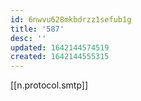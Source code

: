 ```yaml
---
id: 6nwvu628mkbdrzz1sefub1g
title: '587'
desc: ''
updated: 1642144574519
created: 1642144555315
---
```



[[n.protocol.smtp]]
